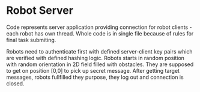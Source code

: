 # Robot Server

Code represents server application providing connection for robot clients - each robot has own thread. Whole code is in single file because of rules for final task submiting.

Robots need to authenticate first with defined server-client key pairs which are verified with defined hashing logic. Robots starts in random position with random orientation in 2D field filled with obstacles. They are supposed to get on position [0,0] to pick up secret message. After getting target messages, robots fullfilled they purpose, they log out and connection is closed.

